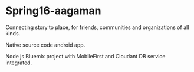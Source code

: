 # Spring16-aagaman
Connecting story to place, for friends, communities and organizations of all kinds.

Native source code android app.

Node js Bluemix project with MobileFirst and Cloudant DB service integrated.
